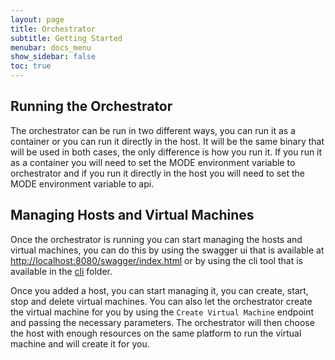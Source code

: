 ```yaml
---
layout: page
title: Orchestrator
subtitle: Getting Started
menubar: docs_menu
show_sidebar: false
toc: true
---
```


## Running the Orchestrator

The orchestrator can be run in two different ways, you can run it as a container
or you can run it directly in the host.
It will be the same binary that will be used in both cases, the only difference
is how you run it. If you run it as a container you will need to set the MODE
environment variable to orchestrator and if you run it directly in the host you
will need to set the MODE environment variable to api.

## Managing Hosts and Virtual Machines

Once the orchestrator is running you can start managing the hosts and virtual
machines, you can do this by using the swagger ui that is available at
[http://localhost:8080/swagger/index.html](http://localhost:8080/swagger/index.html)
or by using the cli tool that is available in the [cli](./cli) folder.

Once you added a host, you can start managing it, you can create, start, stop
and delete virtual machines. You can also let the orchestrator create the
virtual machine for you by using the `Create Virtual Machine` endpoint and
passing the necessary parameters. The orchestrator will then choose the host
with enough resources on the same platform to run the virtual machine and will
create it for you.
